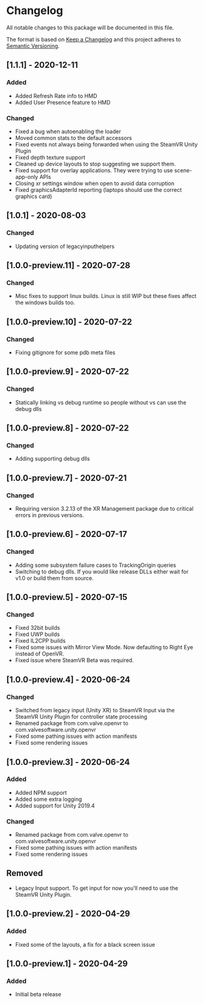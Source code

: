 # Changelog
All notable changes to this package will be documented in this file.

The format is based on [Keep a Changelog](http://keepachangelog.com/en/1.0.0/)
and this project adheres to [Semantic Versioning](http://semver.org/spec/v2.0.0.html).

## [1.1.1] - 2020-12-11
### Added 
- Added Refresh Rate info to HMD
- Added User Presence feature to HMD
### Changed 
- Fixed a bug when autoenabling the loader
- Moved common stats to the default accessors
- Fixed events not always being forwarded when using the SteamVR Unity Plugin
- Fixed depth texture support
- Cleaned up device layouts to stop suggesting we support them.
- Fixed support for overlay applications. They were trying to use scene-app-only APIs
- Closing xr settings window when open to avoid data corruption
- Fixed graphicsAdapterId reporting (laptops should use the correct graphics card)

## [1.0.1] - 2020-08-03
### Changed 
- Updating version of legacyinputhelpers

## [1.0.0-preview.11] - 2020-07-28
### Changed 
- Misc fixes to support linux builds. Linux is still WIP but these fixes affect the windows builds too.

## [1.0.0-preview.10] - 2020-07-22
### Changed 
- Fixing gitignore for some pdb meta files

## [1.0.0-preview.9] - 2020-07-22
### Changed 
- Statically linking vs debug runtime so people without vs can use the debug dlls

## [1.0.0-preview.8] - 2020-07-22
### Changed 
- Adding supporting debug dlls

## [1.0.0-preview.7] - 2020-07-21
### Changed 
- Requiring version 3.2.13 of the XR Management package due to critical errors in previous versions.

## [1.0.0-preview.6] - 2020-07-17
### Changed 
- Adding some subsystem failure cases to TrackingOrigin queries
- Switching to debug dlls. If you would like release DLLs either wait for v1.0 or build them from source.

## [1.0.0-preview.5] - 2020-07-15
### Changed 
- Fixed 32bit builds
- Fixed UWP builds
- Fixed IL2CPP builds
- Fixed some issues with Mirror View Mode. Now defaulting to Right Eye instead of OpenVR.
- Fixed issue where SteamVR Beta was required.

## [1.0.0-preview.4] - 2020-06-24
### Changed
- Switched from legacy input (Unity XR) to SteamVR Input via the SteamVR Unity Plugin for controller state processing
- Renamed package from com.valve.openvr to com.valvesoftware.unity.openvr
- Fixed some pathing issues with action manifests
- Fixed some rendering issues

## [1.0.0-preview.3] - 2020-06-24
### Added 
- Added NPM support
- Added some extra logging
- Added support for Unity 2019.4

### Changed
- Renamed package from com.valve.openvr to com.valvesoftware.unity.openvr
- Fixed some pathing issues with action manifests
- Fixed some rendering issues

## Removed
- Legacy Input support. To get input for now you'll need to use the SteamVR Unity Plugin.

## [1.0.0-preview.2] - 2020-04-29
### Added 
- Fixed some of the layouts, a fix for a black screen issue

## [1.0.0-preview.1] - 2020-04-29
### Added 
- Initial beta release